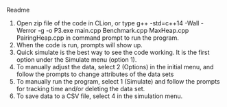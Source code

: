 Readme
1. Open zip file of the code in CLion, or type g++ -std=c++14 -Wall -Werror -g -o P3.exe main.cpp Benchmark.cpp MaxHeap.cpp PairingHeap.cpp in command prompt to run the program.
2. When the code is run, prompts will show up.
3. Quick simulate is the best way to see the code working. It is the first option under the Simulate menu (option 1).
4. To manually adjust the data, select 2 (Options) in the initial menu, and follow the prompts to change attributes of the data sets
5. To manually run the program, select 1 (Simulate) and follow the prompts for tracking time and/or deleting the data set.
6. To save data to a CSV file, select 4 in the simulation menu.
